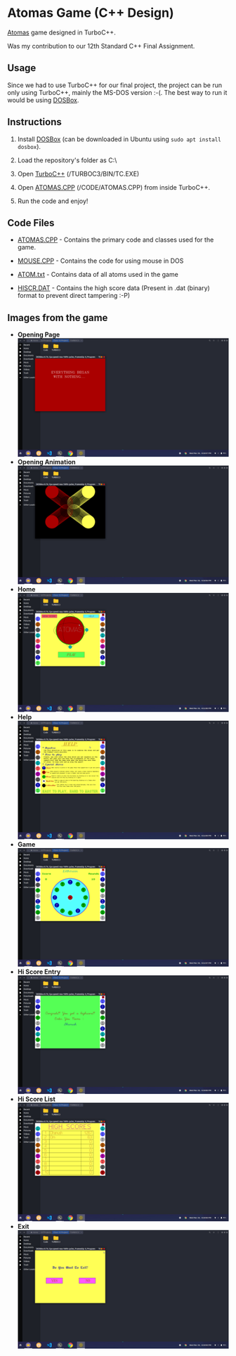 # Atomas Game (C++ Design)

[Atomas](https://play.google.com/store/apps/details?id=com.sirnic.atomas&hl=en_IN) game designed in TurboC++.

Was my contribution to our 12th Standard C++ Final Assignment.

## Usage

Since we had to use TurboC++ for our final project, the project can be run only using TurboC++, mainly the MS-DOS version :-(. The best way to run it would be using [DOSBox](https://www.dosbox.com/).

## Instructions

1. Install [DOSBox](https://www.dosbox.com/) (can be downloaded in Ubuntu using `sudo apt install dosbox`).

2. Load the repository's folder as C:\

3. Open [TurboC++](/TURBOC3/BIN/TC.EXE) (/TURBOC3/BIN/TC.EXE)

4. Open [ATOMAS.CPP](/CODE/ATOMAS.CPP) (/CODE/ATOMAS.CPP) from inside TurboC++.

5. Run the code and enjoy!

## Code Files

- [ATOMAS.CPP](/CODE/ATOMAS.CPP) - Contains the primary code and classes used for the game.

- [MOUSE.CPP](/CODE/MOUSE.CPP) - Contains the code for using mouse in DOS

- [ATOM.txt](/CODE/ATOM.txt) - Contains data of all atoms used in the game

- [HISCR.DAT](/CODE/HISCR.DAT) - Contains the high score data (Present in .dat (binary) format to prevent direct tampering :-P)

## Images from the game

- **Opening Page**
  ![Opening Page](/IMAGES/OPENING_SCREEN_1.png)
- **Opening Animation**
  ![Opening Animation](/IMAGES/OPENING_ANIMATION.png)
- **Home**
  ![Home](/IMAGES/HOME_SCREEN.png)
- **Help**
  ![Help](/IMAGES/HELP_SCREEN.png)
- **Game**
  ![Game](/IMAGES/GAME_SCREEN_2.png)
- **Hi Score Entry**
  ![Hi Score Entry](/IMAGES/HI_SCORE_NAME_SCREEN_2.png)
- **Hi Score List**
  ![Hi Score List](/IMAGES/HI_SCORE_SCREEN.png)
- **Exit**
  ![Exit](/IMAGES/QUIT_SCREEN.png)
